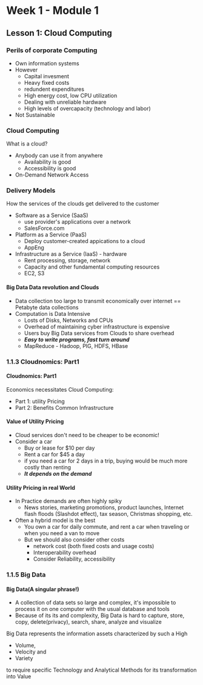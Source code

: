 # Week 1 - Module 1

## Lesson 1: Cloud Computing

### Perils of corporate Computing

- Own information systems
- However
  - Capital invesment
  - Heavy fixed costs
  - redundent expenditures
  - High energy cost, low CPU utilization
  - Dealing with unreliable hardware
  - High levels of overcapacity (technology and labor)
- Not Sustainable

### Cloud Computing

What is a cloud?

- Anybody can use it from anywhere
  - Availability is good
  - Accessibility is good
- On-Demand Network Access

### Delivery Models

How the services of the clouds get delivered to the customer

- Software as a Service (SaaS)
  - use provider's applications over a network
  - SalesForce.com
- Platform as a Service (PaaS)
  - Deploy customer-created appications to a cloud
  - AppEng
- Infrastructure as a Service (IaaS) - hardware
  - Rent processing, storage, network
  - Capacity and other fundamental computing resources
  - EC2, S3

#### Big Data Data revolution and Clouds

- Data collection too large to transmit economically over internet == Petabyte data collections
- Computation is Data Intensive
  - Losts of Disks, Networks and CPUs
  - Overhead of maintaining cyber infrastructure is expensive
  - Users buy Big Data services from Clouds to share overhead
  - ***Easy to write programs, fast turn around***
  - MapReduce - Hadoop, PIG, HDFS, HBase

### 1.1.3 Cloudnomics: Part1

#### Cloudnomics: Part1

Economics necessitates Cloud Computing:

- Part 1: utility Pricing
- Part 2: Benefits Common Infrastructure

#### Value of Utility Pricing

- Cloud services don't need to be cheaper to be economic!
- Consider a car
  - Buy or lease for $10 per day
  - Rent a car for $45 a day
  - if you need a car for 2 days in a trip, buying would be much more costly than renting
  - ***It depends on the demand***

#### Utility Pricing in real World

- In Practice demands are often highly spiky
  - News stories, marketing promotions, product launches, Internet flash floods (Slashdot effect), tax season, Christmas shopping, etc.
- Often a hybrid model is the best
  - You own a car for daily commute, and rent a car when traveling or when you need a van to move
  - But we should also consider other costs
    - network cost (both fixed costs and usage costs)
    - Interoperability overhead
    - Consider Reliability, accessibility

### 1.1.5 Big Data

#### Big Data(A singular phrase!)

- A collection of data sets so large and complex, it's impossible to process it on one computer with the usual database and tools
- Because of its its and complexity, Big Data is hard to capture, store, copy, delete(privacy), search, share, analyze and visualize

Big Data represents the information assets characterized by such a High

- Volume,
- Velocity and
- Variety

to require specific Technology and Analytical Methods for its transformation into Value